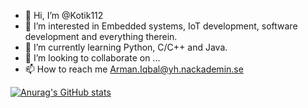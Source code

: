 - 👋 Hi, I’m @Kotik112
- 👀 I’m interested in Embedded systems, IoT development, software development and everything therein.
- 🌱 I’m currently learning Python, C/C++ and Java.
- 💞️ I’m looking to collaborate on ...
- 📫 How to reach me Arman.Iqbal@yh.nackademin.se

<!---
Kotik112/Kotik112 is a ✨ special ✨ repository because its `README.md` (this file) appears on your GitHub profile.
You can click the Preview link to take a look at your changes.
--->
[![Anurag's GitHub stats](https://github-readme-stats.vercel.app/api?username=Kotik112)](https://github.com/anuraghazra/github-readme-stats)
